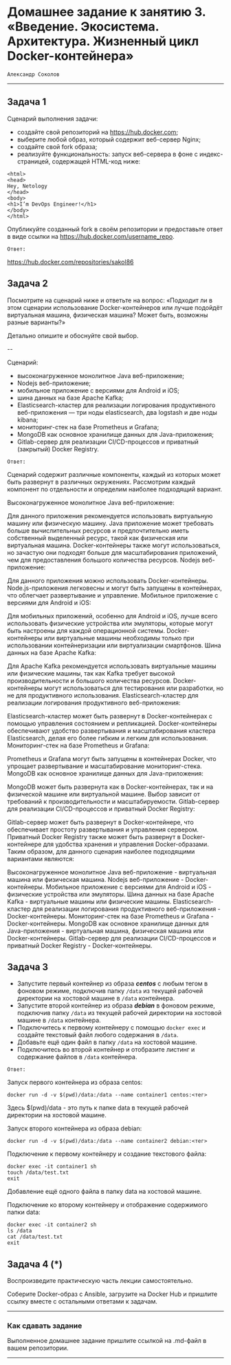 
# Домашнее задание к занятию 3. «Введение. Экосистема. Архитектура. Жизненный цикл Docker-контейнера»


`Александр Соколов`



---

## Задача 1

Сценарий выполнения задачи:

- создайте свой репозиторий на https://hub.docker.com;
- выберите любой образ, который содержит веб-сервер Nginx;
- создайте свой fork образа;
- реализуйте функциональность:
запуск веб-сервера в фоне с индекс-страницей, содержащей HTML-код ниже:
```
<html>
<head>
Hey, Netology
</head>
<body>
<h1>I’m DevOps Engineer!</h1>
</body>
</html>
```

Опубликуйте созданный fork в своём репозитории и предоставьте ответ в виде ссылки на https://hub.docker.com/username_repo.

`Ответ:`

https://hub.docker.com/repositories/sakol86

## Задача 2

Посмотрите на сценарий ниже и ответьте на вопрос:
«Подходит ли в этом сценарии использование Docker-контейнеров или лучше подойдёт виртуальная машина, физическая машина? Может быть, возможны разные варианты?»

Детально опишите и обоснуйте свой выбор.

--

Сценарий:

- высоконагруженное монолитное Java веб-приложение;
- Nodejs веб-приложение;
- мобильное приложение c версиями для Android и iOS;
- шина данных на базе Apache Kafka;
- Elasticsearch-кластер для реализации логирования продуктивного веб-приложения — три ноды elasticsearch, два logstash и две ноды kibana;
- мониторинг-стек на базе Prometheus и Grafana;
- MongoDB как основное хранилище данных для Java-приложения;
- Gitlab-сервер для реализации CI/CD-процессов и приватный (закрытый) Docker Registry.

`Ответ:`

Сценарий содержит различные компоненты, каждый из которых может быть развернут в различных окружениях. Рассмотрим каждый компонент по отдельности и определим наиболее подходящий вариант.

Высоконагруженное монолитное Java веб-приложение:

Для данного приложения рекомендуется использовать виртуальную машину или физическую машину. Java приложение может требовать больше вычислительных ресурсов и предпочтительно иметь собственный выделенный ресурс, такой как физическая или виртуальная машина. Docker-контейнеры также могут использоваться, но зачастую они подходят больше для масштабирования приложений, чем для предоставления большого количества ресурсов.
Nodejs веб-приложение:

Для данного приложения можно использовать Docker-контейнеры. Node.js-приложения легковесны и могут быть запущены в контейнерах, что облегчает развертывание и управление.
Мобильное приложение c версиями для Android и iOS:

Для мобильных приложений, особенно для Android и iOS, лучше всего использовать физические устройства или эмуляторы, которые могут быть настроены для каждой операционной системы. Docker-контейнеры или виртуальные машины необходимы только при использовании контейнеризации или виртуализации смартфонов.
Шина данных на базе Apache Kafka:

Для Apache Kafka рекомендуется использовать виртуальные машины или физические машины, так как Kafka требует высокой производительности и большого количества ресурсов. Docker-контейнеры могут использоваться для тестирования или разработки, но не для продуктивного использования.
Elasticsearch-кластер для реализации логирования продуктивного веб-приложения:

Elasticsearch-кластер может быть развернут в Docker-контейнерах с помощью управления состоянием и репликацией. Docker-контейнеры обеспечивают удобство развертывания и масштабирования кластера Elasticsearch, делая его более гибким и легким для использования.
Мониторинг-стек на базе Prometheus и Grafana:

Prometheus и Grafana могут быть запущены в контейнерах Docker, что упрощает развертывание и масштабирование мониторинг-стека.
MongoDB как основное хранилище данных для Java-приложения:

MongoDB может быть развернута как в Docker-контейнерах, так и на физической машине или виртуальной машине. Выбор зависит от требований к производительности и масштабируемости.
Gitlab-сервер для реализации CI/CD-процессов и приватный Docker Registry:

Gitlab-сервер может быть развернут в Docker-контейнере, что обеспечивает простоту развертывания и управления сервером. Приватный Docker Registry также может быть развернут в Docker-контейнере для удобства хранения и управления Docker-образами.
Таким образом, для данного сценария наиболее подходящими вариантами являются:

Высоконагруженное монолитное Java веб-приложение - виртуальная машина или физическая машина.
Nodejs веб-приложение - Docker-контейнеры.
Мобильное приложение c версиями для Android и iOS - физические устройства или эмуляторы.
Шина данных на базе Apache Kafka - виртуальные машины или физические машины.
Elasticsearch-кластер для реализации логирования продуктивного веб-приложения - Docker-контейнеры.
Мониторинг-стек на базе Prometheus и Grafana - Docker-контейнеры.
MongoDB как основное хранилище данных для Java-приложения - виртуальная машина, физическая машина или Docker-контейнеры.
Gitlab-сервер для реализации CI/CD-процессов и приватный Docker Registry - Docker-контейнеры.

## Задача 3

- Запустите первый контейнер из образа ***centos*** c любым тегом в фоновом режиме, подключив папку ```/data``` из текущей рабочей директории на хостовой машине в ```/data``` контейнера.
- Запустите второй контейнер из образа ***debian*** в фоновом режиме, подключив папку ```/data``` из текущей рабочей директории на хостовой машине в ```/data``` контейнера.
- Подключитесь к первому контейнеру с помощью ```docker exec``` и создайте текстовый файл любого содержания в ```/data```.
- Добавьте ещё один файл в папку ```/data``` на хостовой машине.
- Подключитесь во второй контейнер и отобразите листинг и содержание файлов в ```/data``` контейнера.

`Ответ:`

Запуск первого контейнера из образа centos:
```
docker run -d -v $(pwd)/data:/data --name container1 centos:<тег>
```
Здесь $(pwd)/data - это путь к папке data в текущей рабочей директории на хостовой машине.

Запуск второго контейнера из образа debian:
```
docker run -d -v $(pwd)/data:/data --name container2 debian:<тег>
```
Подключение к первому контейнеру и создание текстового файла:

```
docker exec -it container1 sh
touch /data/test.txt
exit
```

Добавление ещё одного файла в папку data на хостовой машине.

Подключение ко второму контейнеру и отображение содержимого папки data:

```
docker exec -it container2 sh
ls /data
cat /data/test.txt
exit
```

## Задача 4 (*)

Воспроизведите практическую часть лекции самостоятельно.

Соберите Docker-образ с Ansible, загрузите на Docker Hub и пришлите ссылку вместе с остальными ответами к задачам.


---

### Как cдавать задание

Выполненное домашнее задание пришлите ссылкой на .md-файл в вашем репозитории.

---


